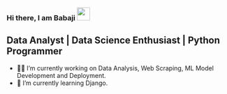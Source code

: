 ### Hi there, I am Babaji <img src="https://raw.githubusercontent.com/iampavangandhi/iampavangandhi/master/gifs/Hi.gif" width="30px"></h2>

## **Data Analyst** | Data Science Enthusiast | **Python Programmer**

- 👨‍💻 I’m currently working on Data Analysis, Web Scraping, ML Model Development and Deployment.
- 🌱 I’m currently learning Django.
